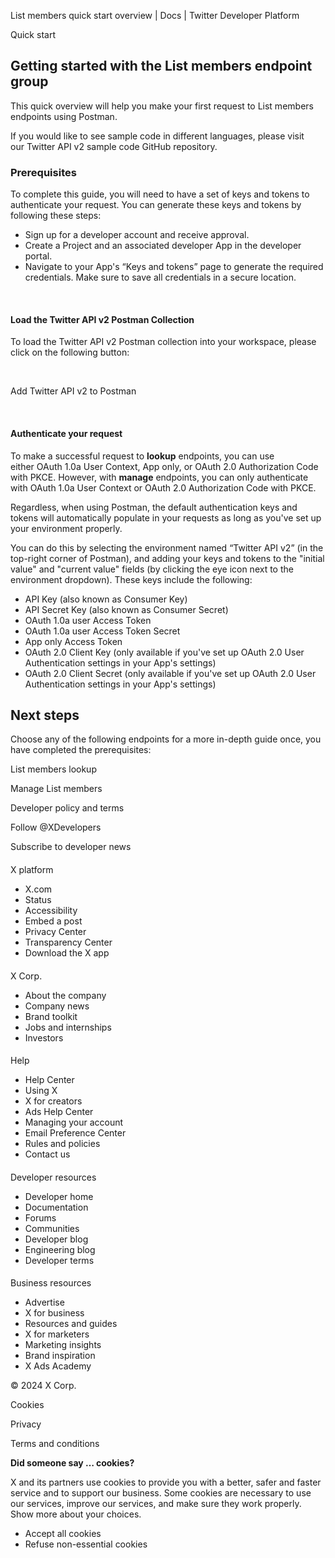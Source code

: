



List members quick start overview | Docs | Twitter Developer Platform 





































































































Quick start



Getting started with the List members endpoint group
----------------------------------------------------


This quick overview will help you make your first request to List members endpoints using Postman.


If you would like to see sample code in different languages, please visit our Twitter API v2 sample code GitHub repository. 











### Prerequisites


To complete this guide, you will need to have a set of keys and tokens to authenticate your request. You can generate these keys and tokens by following these steps:


* Sign up for a developer account and receive approval.
* Create a Project and an associated developer App in the developer portal.
* Navigate to your App's “Keys and tokens” page to generate the required credentials. Make sure to save all credentials in a secure location.









 
#### Load the Twitter API v2 Postman Collection


To load the Twitter API v2 Postman collection into your workspace, please click on the following button:


 





Add Twitter API v2 to Postman



  

 


#### Authenticate your request


To make a successful request to **lookup** endpoints, you can use either OAuth 1.0a User Context, App only, or OAuth 2.0 Authorization Code with PKCE. However, with **manage** endpoints, you can only authenticate with OAuth 1.0a User Context or OAuth 2.0 Authorization Code with PKCE.


Regardless, when using Postman, the default authentication keys and tokens will automatically populate in your requests as long as you've set up your environment properly. 


You can do this by selecting the environment named “Twitter API v2” (in the top-right corner of Postman), and adding your keys and tokens to the "initial value" and "current value" fields (by clicking the eye icon next to the environment dropdown). These keys include the following:


* API Key (also known as Consumer Key)
* API Secret Key (also known as Consumer Secret)
* OAuth 1.0a user Access Token
* OAuth 1.0a user Access Token Secret
* App only Access Token
* OAuth 2.0 Client Key (only available if you've set up OAuth 2.0 User Authentication settings in your App's settings)
* OAuth 2.0 Client Secret (only available if you've set up OAuth 2.0 User Authentication settings in your App's settings)










Next steps
----------



Choose any of the following endpoints for a more in-depth guide once, you have completed the prerequisites:




List members lookup


Manage List members



















Developer policy and terms


Follow @XDevelopers


Subscribe to developer news












#### 
 X platform


* X.com
* Status
* Accessibility
* Embed a post
* Privacy Center
* Transparency Center
* Download the X app




#### 
 X Corp.


* About the company
* Company news
* Brand toolkit
* Jobs and internships
* Investors




#### 
 Help


* Help Center
* Using X
* X for creators
* Ads Help Center
* Managing your account
* Email Preference Center
* Rules and policies
* Contact us




#### 
 Developer resources


* Developer home
* Documentation
* Forums
* Communities
* Developer blog
* Engineering blog
* Developer terms




#### 
 Business resources


* Advertise
* X for business
* Resources and guides
* X for marketers
* Marketing insights
* Brand inspiration
* X Ads Academy









 © 2024 X Corp.
 


Cookies


Privacy


Terms and conditions






















**Did someone say … cookies?**  
  


 X and its partners use cookies to provide you with a better, safer and
 faster service and to support our business. Some cookies are necessary to use
 our services, improve our services, and make sure they work properly.
 Show more about your choices.


 




* Accept all cookies
* Refuse non-essential cookies
















